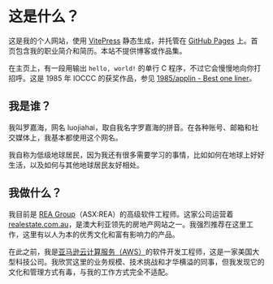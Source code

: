 # 这是什么？

这是我的个人网站，使用 [VitePress](https://vitepress.dev/) 静态生成，并托管在 [GitHub Pages](https://docs.github.com/en/pages) 上。首页包含我的职业简介和简历。本站不提供博客或作品集。

在主页上，有一段用输出 `hello, world!` 的单行 C 程序，不过它会慢慢地向你打招呼。这是 1985 年 IOCCC 的获奖作品，参见 [1985/applin - Best one liner](https://www.ioccc.org/1985/applin/index.html)。

## 我是谁？

我叫罗嘉海，网名 luojiahai，取自我名字罗嘉海的拼音。在各种账号、邮箱和社交媒体上，我基本都使用这个网名。

我自称为低级地球居民，因为我还有很多需要学习的事情，比如如何在地球上好好生活，以及如何与其他地球居民友好相处。

## 我做什么？

我目前是 [REA Group](https://www.rea-group.com/)（ASX:REA）的高级软件工程师。这家公司运营着 [realestate.com.au](https://www.realestate.com.au/)，是澳大利亚领先的房地产网站之一。我强烈推荐在这里工作，这里有以人为本的优秀文化和富有影响力的产品。

在此之前，我是[亚马逊云计算服务（AWS）](https://aws.amazon.com/)的软件开发工程师，这是一家美国大型科技公司。我欣赏这里的业务规模、技术挑战和才华横溢的同事，但我发现它的文化和管理方式有毒，与我的工作方式完全不适配。
